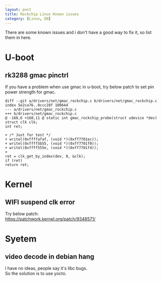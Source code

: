 ```yaml
---
layout: post
title: Rockchip Linux Known issues
category: [Linux, EN]
---
```


There are some known issues and i don't have a good way to fix it, so list them in here.

# U-boot

## rk3288 gmac pinctrl

If you have a problem when use gmac in u-boot, try below patch to set pin power strength for gmac.

	diff --git a/drivers/net/gmac_rockchip.c b/drivers/net/gmac_rockchip.c
	index 5e2ca76..0ccc28f 100644
	--- a/drivers/net/gmac_rockchip.c
	+++ b/drivers/net/gmac_rockchip.c
	@ -160,6 +160,11 @ static int gmac_rockchip_probe(struct udevice *dev)
	struct clk clk;
	int ret;

	+ /* Just for test */
	+ writel(0xffffafaf, (void *)(0xff7701ec));
	+ writel(0xffff5b55, (void *)(0xff7701f0));
	+ writel(0xffff555e, (void *)(0xff7701f4));
	+
	ret = clk_get_by_index(dev, 0, &clk);
	if (ret)
	return ret;



# Kernel

## WIFI suspend clk error

Try below patch:  
https://patchwork.kernel.org/patch/9348571/



# Syetem

## video decode in debian hang 

I have no ideas, people say it's libc bugs.  
So the solution is to use yocto.